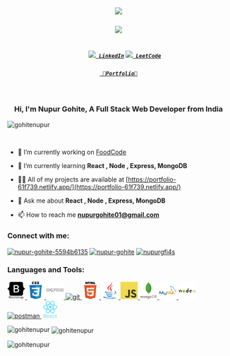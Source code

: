 <h1 align="center">
  <a href="https://git.io/typing-svg">
    <img src="https://readme-typing-svg.herokuapp.com/?lines=Hello,There!+👋;_This+is+Nupur+Gohite....;Nice+to+meet+you!&center=true&size=30">
  </a>
</h1>

<div id="header" align="center">
  <img src="https://media.giphy.com/media/xBTSwCTFkgfcdTjHMz/giphy.gif" width="100"/>
</div>
<h5 align="center">
  <code>
    <a href="https://linkedin.com/in/nupur-gohite-5594b6135" title="LinkedIn Profile"><img width="22" src="images/linkedin.svg"> LinkedIn</a></code>
  <code><a href="https://www.leetcode.com/nupur-gohite" title="LeetCode Profile"><img width="22" src="https://leetcode.com/static/images/LeetCode_logo_rvs.png"> LeetCode</a></code>
 
</h5>
<h5 align="center">
  <code><a href="https://abhideepghosh.netlify.app/" title="Portfolio"> 👑Portfolio👑</a></code>
</h5>
<br>
<h3 align="center">Hi, I'm Nupur Gohite, A Full Stack Web Developer from India</h3>

<p align="left"> <img src="https://komarev.com/ghpvc/?username=gohitenupur&label=Profile%20views&color=0e75b6&style=flat" alt="gohitenupur" /> </p>

<p align="left"> <a href="https://twitter.com/" target="blank"><img src="https://img.shields.io/twitter/follow/?logo=twitter&style=for-the-badge" alt="" /></a> </p>

- 🔭 I’m currently working on [FoodCode](https://github.com/gohitenupur/FoodCode)

- 🌱 I’m currently learning **React , Node , Express, MongoDB**

- 👨‍💻 All of my projects are available at [https://portfolio-61f739.netlify.app/](https://portfolio-61f739.netlify.app/)

- 💬 Ask me about **React , Node , Express, MongoDB**

- 📫 How to reach me **nupurgohite01@gmail.com**

<h3 align="left">Connect with me:</h3>
<p align="left">
<a href="https://linkedin.com/in/nupur-gohite-5594b6135" target="blank"><img align="center" src="https://raw.githubusercontent.com/rahuldkjain/github-profile-readme-generator/master/src/images/icons/Social/linked-in-alt.svg" alt="nupur-gohite-5594b6135" height="30" width="40" /></a>
<a href="https://www.leetcode.com/nupur-gohite" target="blank"><img align="center" src="https://raw.githubusercontent.com/rahuldkjain/github-profile-readme-generator/master/src/images/icons/Social/leet-code.svg" alt="nupur-gohite" height="30" width="40" /></a>
<a href="https://auth.geeksforgeeks.org/user/nupurgfi4s" target="blank"><img align="center" src="https://raw.githubusercontent.com/rahuldkjain/github-profile-readme-generator/master/src/images/icons/Social/geeks-for-geeks.svg" alt="nupurgfi4s" height="30" width="40" /></a>
</p>

<h3 align="left">Languages and Tools:</h3>
<p align="left"> <a href="https://getbootstrap.com" target="_blank" rel="noreferrer"> <img src="https://raw.githubusercontent.com/devicons/devicon/master/icons/bootstrap/bootstrap-plain-wordmark.svg" alt="bootstrap" width="40" height="40"/> </a> <a href="https://www.w3schools.com/css/" target="_blank" rel="noreferrer"> <img src="https://raw.githubusercontent.com/devicons/devicon/master/icons/css3/css3-original-wordmark.svg" alt="css3" width="40" height="40"/> </a> <a href="https://expressjs.com" target="_blank" rel="noreferrer"> <img src="https://raw.githubusercontent.com/devicons/devicon/master/icons/express/express-original-wordmark.svg" alt="express" width="40" height="40"/> </a> <a href="https://git-scm.com/" target="_blank" rel="noreferrer"> <img src="https://www.vectorlogo.zone/logos/git-scm/git-scm-icon.svg" alt="git" width="40" height="40"/> </a> <a href="https://www.w3.org/html/" target="_blank" rel="noreferrer"> <img src="https://raw.githubusercontent.com/devicons/devicon/master/icons/html5/html5-original-wordmark.svg" alt="html5" width="40" height="40"/> </a> <a href="https://www.java.com" target="_blank" rel="noreferrer"> <img src="https://raw.githubusercontent.com/devicons/devicon/master/icons/java/java-original.svg" alt="java" width="40" height="40"/> </a> <a href="https://developer.mozilla.org/en-US/docs/Web/JavaScript" target="_blank" rel="noreferrer"> <img src="https://raw.githubusercontent.com/devicons/devicon/master/icons/javascript/javascript-original.svg" alt="javascript" width="40" height="40"/> </a> <a href="https://www.mongodb.com/" target="_blank" rel="noreferrer"> <img src="https://raw.githubusercontent.com/devicons/devicon/master/icons/mongodb/mongodb-original-wordmark.svg" alt="mongodb" width="40" height="40"/> </a> <a href="https://www.mysql.com/" target="_blank" rel="noreferrer"> <img src="https://raw.githubusercontent.com/devicons/devicon/master/icons/mysql/mysql-original-wordmark.svg" alt="mysql" width="40" height="40"/> </a> <a href="https://nodejs.org" target="_blank" rel="noreferrer"> <img src="https://raw.githubusercontent.com/devicons/devicon/master/icons/nodejs/nodejs-original-wordmark.svg" alt="nodejs" width="40" height="40"/> </a> <a href="https://postman.com" target="_blank" rel="noreferrer"> <img src="https://www.vectorlogo.zone/logos/getpostman/getpostman-icon.svg" alt="postman" width="40" height="40"/> </a> <a href="https://reactjs.org/" target="_blank" rel="noreferrer"> <img src="https://raw.githubusercontent.com/devicons/devicon/master/icons/react/react-original-wordmark.svg" alt="react" width="40" height="40"/> </a> </p>

<p><img align="left" src="https://github-readme-stats.vercel.app/api/top-langs?username=gohitenupur&show_icons=true&locale=en&layout=compact" alt="gohitenupur" /></p>


<p>&nbsp;<img align="center" src="https://github-readme-stats.vercel.app/api?username=gohitenupur&show_icons=true&locale=en" alt="gohitenupur" /></p>

<p><img align="center" src="https://github-readme-streak-stats.herokuapp.com/?user=gohitenupur&" alt="gohitenupur" /></p>


















